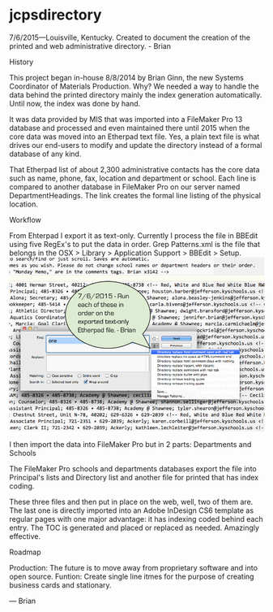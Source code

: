 # jcpsdirectory
7/6/2015—Louisville, Kentucky. Created to document the creation of the printed and web administrative directory. - Brian

History

This project began in-house 8/8/2014 by Brian Ginn, the new Systems Coordinator of Materials Production. Why? We needed a way to handle the data behind the printed directory mainly the index generation automatically. Until now, the index was done by hand. 

It was data provided by MIS that was imported into a FileMaker Pro 13 database and processed and even maintained there until 2015 when the core data was moved into an Etherpad text file. Yes, a plain text file is what drives our end-users to modify and update the directory instead of a formal database of any kind. 

That Etherpad list of about 2,300 administrative contacts has the core data such as name, phone, fax, location and department or school. Each line is compared to another database in FileMaker Pro on our server named DepartmentHeadings. The link creates the formal line listing of the physical location. 

Workflow

From Ehterpad I export it as text-only. 
Currently I process the file in BBEdit using five RegEx's to put the data in order. Grep Patterns.xml is the file that belongs in the OSX > Library > Application Support > BBEdit > Setup. 
![BBEdit screenshot of GREP patterns to do in order.](https://github.com/usermac/jcpsdirectory/blob/master/GrepPatterns.png)

I then import the data into FileMaker Pro but in 2 parts:
Departments and Schools

The FileMaker Pro schools and departments databases export the file into Principal's lists and Directory list and another file for printed that has index coding. 

These three files and then put in place on the web, well, two of them are. The last one is directly imported into an Adobe InDesign CS6 template as regular pages with one major advantage: it has indexing coded behind each entry. The TOC is generated and placed or replaced as needed. Amazingly effective. 

Roadmap

Production: The future is to move away from proprietary software and into open source. 
Funtion: Create single line itmes for the purpose of creating business cards and stationary. 

— Brian
